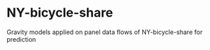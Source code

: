 NY-bicycle-share
================

Gravity models applied on panel data flows of NY-bicycle-share for prediction
